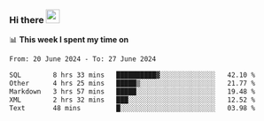 ### Hi there <a href="https://www.gautamkrishnar.com/"><img src="https://media.giphy.com/media/hvRJCLFzcasrR4ia7z/giphy.gif" width="25px"></a>

📊 **This week I spent my time on**

<!--START_SECTION:waka-->

```txt
From: 20 June 2024 - To: 27 June 2024

SQL        8 hrs 33 mins   ██████████▓░░░░░░░░░░░░░░   42.10 %
Other      4 hrs 25 mins   █████▒░░░░░░░░░░░░░░░░░░░   21.77 %
Markdown   3 hrs 57 mins   █████░░░░░░░░░░░░░░░░░░░░   19.48 %
XML        2 hrs 32 mins   ███░░░░░░░░░░░░░░░░░░░░░░   12.52 %
Text       48 mins         █░░░░░░░░░░░░░░░░░░░░░░░░   03.98 %
```

<!--END_SECTION:waka-->
